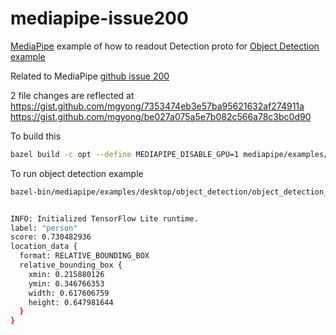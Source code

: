 # mediapipe-issue200
[MediaPipe](https://mediapipe.dev) example of how to readout Detection proto for [Object Detection example](https://github.com/google/mediapipe/blob/master/mediapipe/docs/object_detection_desktop.md)

Related to MediaPipe [github issue 200](https://github.com/google/mediapipe/issues/200)

2 file changes are reflected at
https://gist.github.com/mgyong/7353474eb3e57ba95621632af274911a
https://gist.github.com/mgyong/be027a075a5e7b082c566a78c3bc0d90

To build this 
```bash
bazel build -c opt --define MEDIAPIPE_DISABLE_GPU=1 mediapipe/examples/desktop/object_detection:object_detection_out_cpu 
```

To run object detection example
```bash
bazel-bin/mediapipe/examples/desktop/object_detection/object_detection_out_cpu --calculator_graph_config_file=mediapipe/graphs/object_detection/object_detection_desktop_live.pbtxt


INFO: Initialized TensorFlow Lite runtime.
label: "person"
score: 0.730482936
location_data {
  format: RELATIVE_BOUNDING_BOX
  relative_bounding_box {
    xmin: 0.215880126
    ymin: 0.346766353
    width: 0.617606759
    height: 0.647981644
  }
}
```
